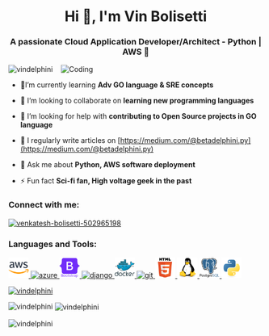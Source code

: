 <h1 align="center">Hi 👋, I'm Vin Bolisetti</h1>
<h3 align="center">A passionate Cloud Application Developer/Architect - Python | AWS 🥷</h3>

<img align="right" alt="Coding" width="400" src="https://cdn.dribbble.com/users/1162077/screenshots/3848914/programmer.gif">

<p align="left"> <img src="https://komarev.com/ghpvc/?username=vindelphini&label=Profile%20views&color=0e75b6&style=flat" alt="vindelphini" /> </p>

- 🌱I’m currently learning **Adv GO language & SRE concepts**

- 👯 I’m looking to collaborate on **learning new programming languages**

- 🤝 I’m looking for help with **contributing to Open Source projects in GO language**

- 📝 I regularly write articles on [https://medium.com/@betadelphini.py](https://medium.com/@betadelphini.py)

- 💬 Ask me about **Python, AWS software deployment**

- ⚡ Fun fact **Sci-fi fan, High voltage geek in the past**

<h3 align="left">Connect with me:</h3>
<p align="left">
<a href="https://linkedin.com/in/venkatesh-bolisetti-502965198" target="blank"><img align="center" src="https://raw.githubusercontent.com/rahuldkjain/github-profile-readme-generator/master/src/images/icons/Social/linked-in-alt.svg" alt="venkatesh-bolisetti-502965198" height="30" width="40" /></a>
</p>

<h3 align="left">Languages and Tools:</h3>
<p align="left"> <a href="https://aws.amazon.com" target="_blank" rel="noreferrer"> <img src="https://raw.githubusercontent.com/devicons/devicon/master/icons/amazonwebservices/amazonwebservices-original-wordmark.svg" alt="aws" width="40" height="40"/> </a> <a href="https://azure.microsoft.com/en-in/" target="_blank" rel="noreferrer"> <img src="https://www.vectorlogo.zone/logos/microsoft_azure/microsoft_azure-icon.svg" alt="azure" width="40" height="40"/> </a> <a href="https://getbootstrap.com" target="_blank" rel="noreferrer"> <img src="https://raw.githubusercontent.com/devicons/devicon/master/icons/bootstrap/bootstrap-plain-wordmark.svg" alt="bootstrap" width="40" height="40"/> </a> <a href="https://www.djangoproject.com/" target="_blank" rel="noreferrer"> <img src="https://cdn.worldvectorlogo.com/logos/django.svg" alt="django" width="40" height="40"/> </a> <a href="https://www.docker.com/" target="_blank" rel="noreferrer"> <img src="https://raw.githubusercontent.com/devicons/devicon/master/icons/docker/docker-original-wordmark.svg" alt="docker" width="40" height="40"/> </a> <a href="https://git-scm.com/" target="_blank" rel="noreferrer"> <img src="https://www.vectorlogo.zone/logos/git-scm/git-scm-icon.svg" alt="git" width="40" height="40"/> </a> <a href="https://www.w3.org/html/" target="_blank" rel="noreferrer"> <img src="https://raw.githubusercontent.com/devicons/devicon/master/icons/html5/html5-original-wordmark.svg" alt="html5" width="40" height="40"/> </a> <a href="https://www.linux.org/" target="_blank" rel="noreferrer"> <img src="https://raw.githubusercontent.com/devicons/devicon/master/icons/linux/linux-original.svg" alt="linux" width="40" height="40"/> </a> <a href="https://www.postgresql.org" target="_blank" rel="noreferrer"> <img src="https://raw.githubusercontent.com/devicons/devicon/master/icons/postgresql/postgresql-original-wordmark.svg" alt="postgresql" width="40" height="40"/> </a> <a href="https://www.python.org" target="_blank" rel="noreferrer"> <img src="https://raw.githubusercontent.com/devicons/devicon/master/icons/python/python-original.svg" alt="python" width="40" height="40"/> </a> </p>

<p align="left"> <a href="https://github.com/ryo-ma/github-profile-trophy"><img src="https://github-profile-trophy.vercel.app/?username=vindelphini" alt="vindelphini" /></a> </p>

<p><img align="left" src="https://github-readme-stats.vercel.app/api/top-langs?username=vindelphini&show_icons=true&locale=en&layout=compact&theme=tokyonight" alt="vindelphini" /></p>

<p>&nbsp;<img align="center" src="https://github-readme-stats.vercel.app/api?username=vindelphini&show_icons=true&locale=en&theme=tokyonight" alt="vindelphini" /></p>

<p><img align="center" src="https://github-readme-streak-stats.herokuapp.com/?user=vindelphini&&theme=tokyonight" alt="vindelphini" /></p>
